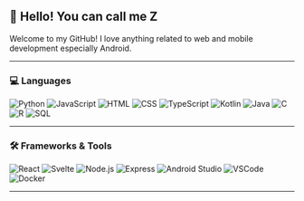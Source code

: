 ## 💮 Hello! You can call me Z

Welcome to my GitHub! I love anything related to web and mobile development especially Android. 

---
### 💻 Languages
![Python](https://img.shields.io/badge/-Python-2c2c2c?logo=python&logoColor=3776AB)
![JavaScript](https://img.shields.io/badge/-JavaScript-2c2c2c?logo=javascript&logoColor=F7DF1E)
![HTML](https://img.shields.io/badge/-HTML-2c2c2c?logo=html5&logoColor=E34F26)
![CSS](https://img.shields.io/badge/-CSS-2c2c2c?logo=css3&logoColor=1572B6)
![TypeScript](https://img.shields.io/badge/-TypeScript-2c2c2c?logo=typescript&logoColor=007ACC)
![Kotlin](https://img.shields.io/badge/-Kotlin-2c2c2c?logo=kotlin&logoColor=7F52FF)
![Java](https://custom-icon-badges.herokuapp.com/badge/-Java-2c2c2c?style=flat&logo=java&logoColor=white)
![C](https://img.shields.io/badge/-C-2c2c2c?logo=c&logoColor=A8B9CC)
![R](https://img.shields.io/badge/-R-2c2c2c?logo=r&logoColor=276DC3)
![SQL](https://img.shields.io/badge/-SQL-2c2c2c?logo=postgresql&logoColor=336791)

---
### 🛠️ Frameworks & Tools
![React](https://img.shields.io/badge/-React-2c2c2c?logo=react&logoColor=61DAFB)
![Svelte](https://img.shields.io/badge/-Svelte-2c2c2c?logo=svelte&logoColor=FF3E00)
![Node.js](https://img.shields.io/badge/-Node.js-2c2c2c?logo=node.js&logoColor=339933)
![Express](https://img.shields.io/badge/-Express-2c2c2c?logo=express&logoColor=000000)
![Android Studio](https://img.shields.io/badge/-Android%20Studio-2c2c2c?logo=android-studio&logoColor=3DDC84)
![VSCode](https://img.shields.io/badge/-VSCode-2c2c2c?logo=visual-studio-code&logoColor=007ACC)
![Docker](https://img.shields.io/badge/-Docker-2c2c2c?logo=docker&logoColor=2496ED)

---
<!--
## 📈 GitHub Stats
![Your Name's GitHub Stats](https://github-readme-stats.vercel.app/api?username=YourUsername&show_icons=true&theme=radical)
-->
